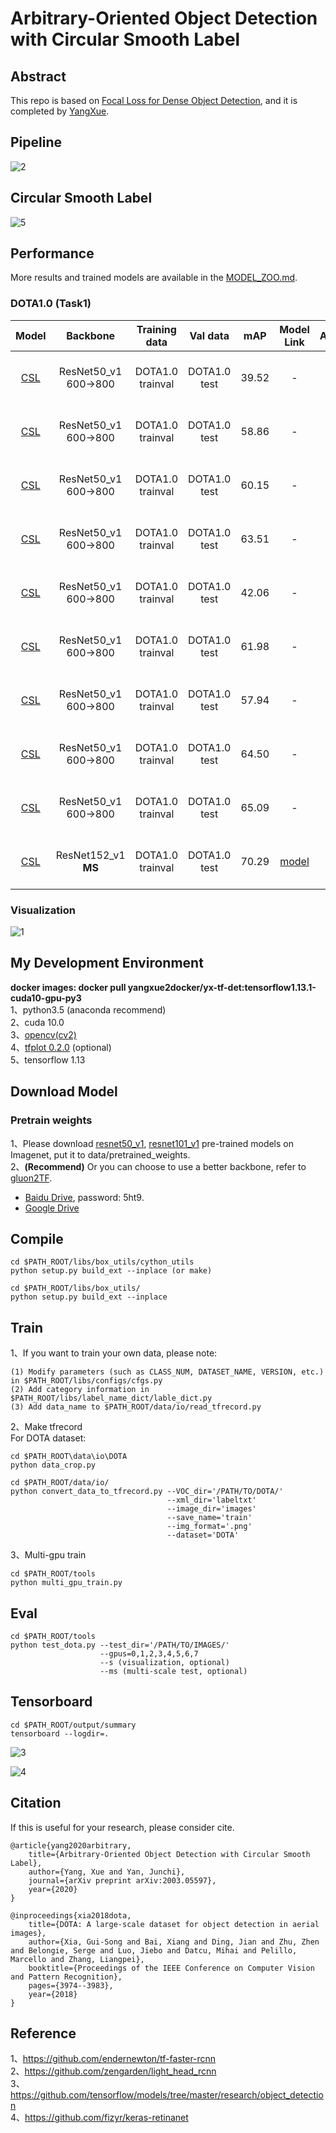 # Arbitrary-Oriented Object Detection with Circular Smooth Label

## Abstract
This repo is based on [Focal Loss for Dense Object Detection](https://arxiv.org/pdf/1708.02002.pdf), and it is completed by [YangXue](https://yangxue0827.github.io/).

## Pipeline
![2](pipeline.png)

## Circular Smooth Label
![5](CSL.png)

## Performance
More results and trained models are available in the [MODEL_ZOO.md](MODEL_ZOO.md).
### DOTA1.0 (Task1)
| Model |    Backbone    |    Training data    |    Val data    |    mAP   | Model Link | Anchor | Label Mode | Reg. Loss| Angle Range | lr schd | Data Augmentation | GPU | Image/GPU | Configs |      
|:------------:|:------------:|:------------:|:---------:|:-----------:|:----------:|:-----------:|:-----------:|:-----------:|:---------:|:---------:|:---------:|:---------:|:---------:|:---------:|    
| [CSL](https://arxiv.org/abs/2003.05597) | ResNet50_v1 600->800 | DOTA1.0 trainval | DOTA1.0 test | 39.52 | - | H | **Pulse** | smooth L1 | 90 | 1x | × | 1X GeForce RTX 2080 Ti | 1 | cfgs_res50_dota_v20.py |
| [CSL](https://arxiv.org/abs/2003.05597) | ResNet50_v1 600->800 | DOTA1.0 trainval | DOTA1.0 test | 58.86 | - | H | **Rectangular** | smooth L1 | 90 | 1x | × | 1X GeForce RTX 2080 Ti | 1 | cfgs_res50_dota_v21.py |
| [CSL](https://arxiv.org/abs/2003.05597) | ResNet50_v1 600->800 | DOTA1.0 trainval | DOTA1.0 test | 60.15 | - | H | **Triangle** | smooth L1 | 90 | 1x | × | 1X GeForce RTX 2080 Ti | 1 | cfgs_res50_dota_v22.py |
| [CSL](https://arxiv.org/abs/2003.05597) | ResNet50_v1 600->800 | DOTA1.0 trainval | DOTA1.0 test | 63.51 | - | H | **Gaussian** | smooth L1 | 90 | 2x | × | 2X GeForce RTX 2080 Ti | 1 | cfgs_res50_dota_v18.py |
| [CSL](https://arxiv.org/abs/2003.05597) | ResNet50_v1 600->800 | DOTA1.0 trainval | DOTA1.0 test | 42.06 | - | H | **Pulse** | smooth L1 | **180** | 2x | × | 4X GeForce RTX 2080 Ti | 1 | cfgs_res50_dota_v28.py |
| [CSL](https://arxiv.org/abs/2003.05597) | ResNet50_v1 600->800 | DOTA1.0 trainval | DOTA1.0 test | 61.98 | - | H | **Rectangular** | smooth L1 | **180** | 2x | × | 2X GeForce RTX 2080 Ti | 1 | cfgs_res50_dota_v23.py |
| [CSL](https://arxiv.org/abs/2003.05597) | ResNet50_v1 600->800 | DOTA1.0 trainval | DOTA1.0 test | 57.94 | - | H | **Triangle** | smooth L1 | **180** | 2x | × | 4X GeForce RTX 2080 Ti | 1 | cfgs_res50_dota_v26.py |
| [CSL](https://arxiv.org/abs/2003.05597) | ResNet50_v1 600->800 | DOTA1.0 trainval | DOTA1.0 test | 64.50 | - | H | **Gaussian** | smooth L1 | **180** | 2x | × | 2X Quadro RTX 8000 | 1 | cfgs_res50_dota_v27.py |
| [CSL](https://arxiv.org/abs/2003.05597) | ResNet50_v1 600->800 | DOTA1.0 trainval | DOTA1.0 test | 65.09 | - | H | **Gaussian** | smooth L1 + **atan(theta)**  | **180** | 2x | × | 2X Quadro RTX 8000 | 1 | cfgs_res50_dota_v31.py |
| [CSL](https://arxiv.org/abs/2003.05597) | ResNet152_v1 **MS** | DOTA1.0 trainval | DOTA1.0 test | 70.29 | [model](https://drive.google.com/file/d/1em9_GgRn0OdNel286gYJvF8R5e8sz9ed/view?usp=sharing) | H | **Gaussian** | smooth L1 + atan(theta)  | **180** | 2x | **√** | 2X Quadro RTX 8000 | 1 | cfgs_res152_dota_v36.py |

### Visualization
![1](demo1.png)

## My Development Environment
**docker images: docker pull yangxue2docker/yx-tf-det:tensorflow1.13.1-cuda10-gpu-py3**      
1、python3.5 (anaconda recommend)               
2、cuda 10.0                     
3、[opencv(cv2)](https://pypi.org/project/opencv-python/)       
4、[tfplot 0.2.0](https://github.com/wookayin/tensorflow-plot) (optional)            
5、tensorflow 1.13                      

## Download Model
### Pretrain weights
1、Please download [resnet50_v1](http://download.tensorflow.org/models/resnet_v1_50_2016_08_28.tar.gz), [resnet101_v1](http://download.tensorflow.org/models/resnet_v1_101_2016_08_28.tar.gz) pre-trained models on Imagenet, put it to data/pretrained_weights.       
2、**(Recommend)** Or you can choose to use a better backbone, refer to [gluon2TF](https://github.com/yangJirui/gluon2TF).    
* [Baidu Drive](https://pan.baidu.com/s/1GpqKg0dOaaWmwshvv1qWGg), password: 5ht9.          
* [Google Drive](https://drive.google.com/drive/folders/1BM8ffn1WnsRRb5RcuAcyJAHX8NS2M1Gz?usp=sharing)      

## Compile
```  
cd $PATH_ROOT/libs/box_utils/cython_utils
python setup.py build_ext --inplace (or make)

cd $PATH_ROOT/libs/box_utils/
python setup.py build_ext --inplace
```

## Train

1、If you want to train your own data, please note:  
```     
(1) Modify parameters (such as CLASS_NUM, DATASET_NAME, VERSION, etc.) in $PATH_ROOT/libs/configs/cfgs.py
(2) Add category information in $PATH_ROOT/libs/label_name_dict/lable_dict.py     
(3) Add data_name to $PATH_ROOT/data/io/read_tfrecord.py 
```     

2、Make tfrecord     
For DOTA dataset:      
```  
cd $PATH_ROOT\data\io\DOTA
python data_crop.py
```  

```  
cd $PATH_ROOT/data/io/  
python convert_data_to_tfrecord.py --VOC_dir='/PATH/TO/DOTA/' 
                                   --xml_dir='labeltxt'
                                   --image_dir='images'
                                   --save_name='train' 
                                   --img_format='.png' 
                                   --dataset='DOTA'
```      

3、Multi-gpu train
```  
cd $PATH_ROOT/tools
python multi_gpu_train.py
```

## Eval
```  
cd $PATH_ROOT/tools
python test_dota.py --test_dir='/PATH/TO/IMAGES/'  
                    --gpus=0,1,2,3,4,5,6,7  
                    --s (visualization, optional)
                    --ms (multi-scale test, optional)
``` 

## Tensorboard
```  
cd $PATH_ROOT/output/summary
tensorboard --logdir=.
``` 

![3](images.png)

![4](scalars.png)

## Citation

If this is useful for your research, please consider cite.

```
@article{yang2020arbitrary,
    title={Arbitrary-Oriented Object Detection with Circular Smooth Label},
    author={Yang, Xue and Yan, Junchi},
    journal={arXiv preprint arXiv:2003.05597},
    year={2020}
}

@inproceedings{xia2018dota,
    title={DOTA: A large-scale dataset for object detection in aerial images},
    author={Xia, Gui-Song and Bai, Xiang and Ding, Jian and Zhu, Zhen and Belongie, Serge and Luo, Jiebo and Datcu, Mihai and Pelillo, Marcello and Zhang, Liangpei},
    booktitle={Proceedings of the IEEE Conference on Computer Vision and Pattern Recognition},
    pages={3974--3983},
    year={2018}
}
```


## Reference
1、https://github.com/endernewton/tf-faster-rcnn   
2、https://github.com/zengarden/light_head_rcnn   
3、https://github.com/tensorflow/models/tree/master/research/object_detection    
4、https://github.com/fizyr/keras-retinanet     
